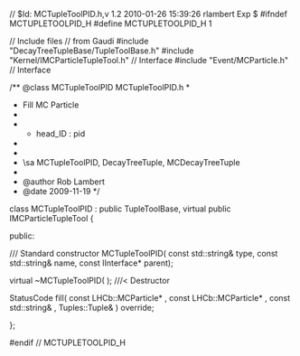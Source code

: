 // $Id: MCTupleToolPID.h,v 1.2 2010-01-26 15:39:26 rlambert Exp $
#ifndef MCTUPLETOOLPID_H
#define MCTUPLETOOLPID_H 1

// Include files
// from Gaudi
#include "DecayTreeTupleBase/TupleToolBase.h"
#include "Kernel/IMCParticleTupleTool.h"            // Interface
#include "Event/MCParticle.h"            // Interface

/** @class MCTupleToolPID MCTupleToolPID.h
 *
 *  Fill MC Particle
 *
 * - head_ID : pid
 *
 *
 * \sa MCTupleToolPID, DecayTreeTuple, MCDecayTreeTuple
 *
 *  @author Rob Lambert
 *  @date   2009-11-19
 */

class MCTupleToolPID : public TupleToolBase,
                       virtual public IMCParticleTupleTool
{

public:

  /// Standard constructor
  MCTupleToolPID( const std::string& type,
                  const std::string& name,
                  const IInterface* parent);

  virtual ~MCTupleToolPID( ); ///< Destructor

  StatusCode fill( const LHCb::MCParticle*
                   , const LHCb::MCParticle*
                   , const std::string&
                   , Tuples::Tuple& ) override;

};

#endif // MCTUPLETOOLPID_H
